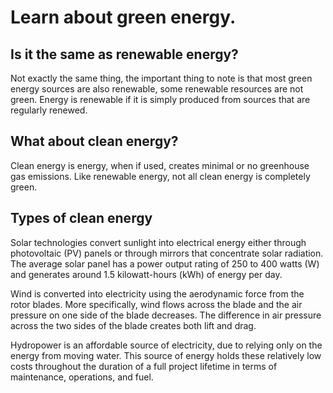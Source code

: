 # Learn about green energy.

## Is it the same as renewable energy?

Not exactly the same thing, the important thing to note is that most green energy sources are also renewable, some renewable resources are not green. Energy is renewable if it is simply produced from sources that are regularly renewed.

## What about clean energy?

Clean energy is energy, when if used, creates minimal or no greenhouse gas emissions. Like renewable energy, not all clean energy is completely green.

## Types of clean energy

Solar technologies convert sunlight into electrical energy either through photovoltaic (PV) panels or through mirrors that concentrate solar radiation. The average solar panel has a power output rating of 250 to 400 watts (W) and generates around 1.5 kilowatt-hours (kWh) of energy per day.

Wind is converted into electricity using the aerodynamic force from the rotor blades. More specifically, wind flows across the blade and the air pressure on one side of the blade decreases. The difference in air pressure across the two sides of the blade creates both lift and drag.

Hydropower is an affordable source of electricity, due to relying only on the energy from moving water. This source of energy holds these relatively low costs throughout the duration of a full project lifetime in terms of maintenance, operations, and fuel.
